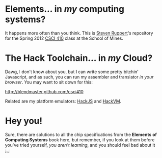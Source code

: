 # Elements... in *my* computing systems?

It happens more often than you think. This is [Steven
Ruppert](https://github.com/blendmaster)'s repository for the Spring 2012 [CSCI
410](http://mines.humanoriented.com/classes/2012/spring/csci410/) class at the
School of Mines.

# The Hack Toolchain... in *my* Cloud?

Dawg, I don't know about you, but I can write some pretty bitchin' Javascript,
and as such, you can run my assembler and translator *in your browser*. You
may want to sit down for this:

http://blendmaster.github.com/csci410

Related are my platform emulators: [HackJS](http://blendmaster.github.com/HackJS/)
and [HackVM](http://blendmaster.github.com/HackVM/).

# Hey you!

Sure, there are solutions to all the chip specifications from the **Elements of
Computing Systems** book here, but remember, if you look at them before you've
tried yourself, *you aren't learning*, and you should feel bad about it ;_;

